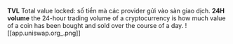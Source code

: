 **TVL** Total value locked: số tiền mà các provider gửi vào sàn giao dịch. 
**24H volume** the 24-hour trading volume of a cryptocurrency is how much value of a coin has been bought and sold over the course of a day.
![[app.uniswap.org_.png]] 